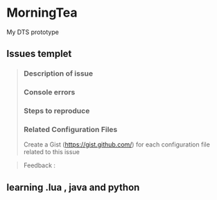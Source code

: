 # MorningTea

My DTS prototype

## Issues templet
> ### Description of issue
>
>### Console errors
>
>### Steps to reproduce
>
>### Related Configuration Files
>Create a Gist (https://gist.github.com/) for each configuration file related to this issue

>Feedback : 


## learning .lua , java and python 
